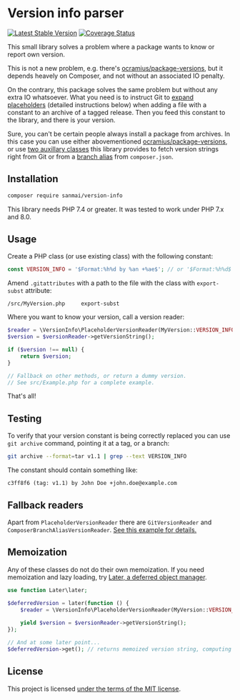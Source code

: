# Version info parser

[![Latest Stable Version](https://poser.pugx.org/sanmai/version-info/v/stable)](https://packagist.org/packages/sanmai/version-info)
[![Coverage Status](https://coveralls.io/repos/github/sanmai/version-info/badge.svg?branch=master)](https://coveralls.io/github/sanmai/version-info?branch=master)

This small library solves a problem where a package wants to know or report own version.

This is not a new problem, e.g. there's [ocramius/package-versions](https://github.com/Ocramius/PackageVersions),
but it depends heavely on Composer, and not without an associated IO penalty.

On the contrary, this package solves the same problem but without any extra IO whatsoever. What you need 
is to instruct Git to [expand placeholders](https://git-scm.com/docs/gitattributes#_export_subst) (detailed 
instructions below) when adding a file with a constant to an archive of a tagged release. Then you feed 
this constant to the library, and there is your version.

Sure, you can't be certain people always install a package from archives. In this case you can use 
either abovementioned [ocramius/package-versions](https://github.com/Ocramius/PackageVersions), or
use [two auxillary classes](#fallback-readers) this library provides to fetch version strings right from Git or from a [branch 
alias](https://getcomposer.org/doc/articles/aliases.md#branch-alias) from `composer.json`.

## Installation

```bash
composer require sanmai/version-info
```

This library needs PHP 7.4 or greater. It was tested to work under PHP 7.x and 8.0.

## Usage

Create a PHP class (or use existing class) with the following constant: 

```php
const VERSION_INFO = '$Format:%h%d by %an +%ae$'; // or '$Format:%h%d$'
```

Amend `.gitattributes` with a path to the file with the class with `export-subst` attribute:

```
/src/MyVersion.php     export-subst
```

Where you want to know your version, call a version reader:

```php
$reader = \VersionInfo\PlaceholderVersionReader(MyVersion::VERSION_INFO);
$version = $versionReader->getVersionString();

if ($version !== null) {
    return $version;
}

// Fallback on other methods, or return a dummy version.
// See src/Example.php for a complete example.
```

That's all!

## Testing

To verify that your version constant is being correctly replaced you can use `git archive` command, pointing it at a tag, or a branch:

```bash
git archive --format=tar v1.1 | grep --text VERSION_INFO
```

The constant should contain something like:

```
c3ff8f6 (tag: v1.1) by John Doe +john.doe@example.com
```

## Fallback readers 

Apart from `PlaceholderVersionReader` there are `GitVersionReader` and `ComposerBranchAliasVersionReader`. [See this example for details.](src/Example.php)

## Memoization

Any of these classes do not do their own memoization. If you need memoization and lazy loading, try [Later, a deferred object manager](https://github.com/sanmai/later).

```php
use function Later\later;

$deferredVersion = later(function () {
    $reader = \VersionInfo\PlaceholderVersionReader(MyVersion::VERSION_INFO);
    
    yield $version = $versionReader->getVersionString();
});

// And at some later point...
$deferredVersion->get(); // returns memoized version string, computing it on the spot, as needed
```

## License

This project is licensed [under the terms of the MIT license](LICENSE).




